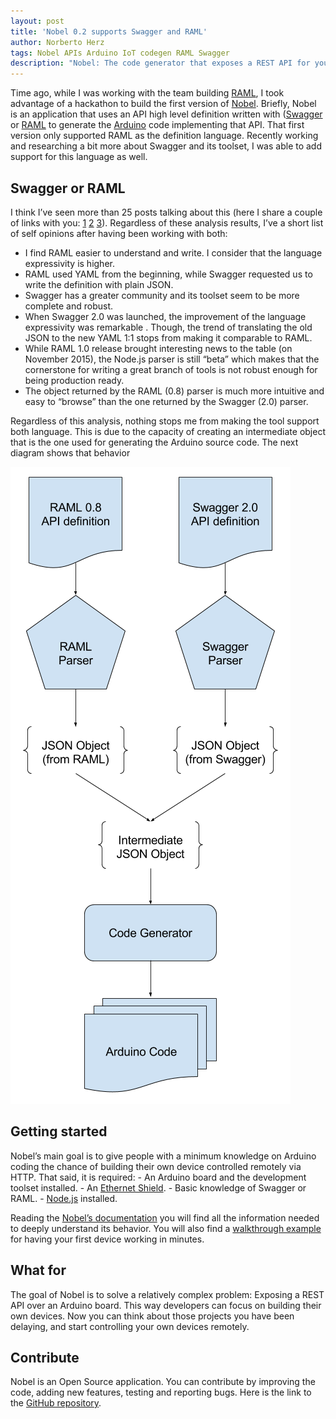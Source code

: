 ```yaml
---
layout: post
title: 'Nobel 0.2 supports Swagger and RAML'
author: Norberto Herz
tags: Nobel APIs Arduino IoT codegen RAML Swagger
description: "Nobel: The code generator that exposes a REST API for your Arduino board"
---
```


Time ago, while I was working with the team building [RAML](http://raml.org), I took advantage of a hackathon to build the first version of [Nobel](https://www.npmjs.com/package/nobel). Briefly, Nobel is an application that uses an API high level definition written with ([Swagger](http://swagger.io/) or [RAML](http://raml.org) to generate the [Arduino](http://www.arduino.cc/) code implementing that API. That first version only supported RAML as the definition language. Recently working and researching a bit more about Swagger and its toolset, I was able to add support for this language as well.
<!--MORE-->

## Swagger or RAML

I think I’ve seen more than 25 posts talking about this (here I share a couple of links with you: [1](http://modeling-languages.com/modeling-web-api-comparing/) [2](http://iasaglobal.org/swagger-vs-raml/) [3](https://www.ibm.com/developerworks/community/blogs/c06ef551-0127-483d-a104-cdd02b1cee31/entry/swagger_apiary_raml_versus_rest?lang=en)). Regardless of these analysis results, I’ve a short list of self opinions after having been working with both:

- I find RAML easier to understand and write. I consider that the language expressivity is higher.
- RAML used YAML from the beginning, while Swagger requested us to write the definition with plain JSON.
- Swagger has a greater community and its toolset seem to be more complete and robust.
- When Swagger 2.0 was launched, the improvement of the language expressivity was remarkable . Though, the trend of translating the old JSON to the new YAML 1:1 stops from making it comparable to RAML.
- While RAML 1.0 release brought interesting news to the table (on November 2015), the Node.js parser is still “beta” which makes that the cornerstone for writing a great branch of tools is not robust enough for being production ready.
- The object returned by the RAML (0.8) parser is much more intuitive and easy to “browse” than the one returned by the Swagger (2.0) parser.

Regardless of this analysis, nothing stops me from making the tool support both language. This is due to the capacity of creating an intermediate object that is the one used for generating the Arduino source code. The next diagram shows that behavior

![Nobel - Application Flow](/img/posts/nobel-flow.png)

## Getting started

Nobel’s main goal is to give people with a minimum knowledge on Arduino coding the chance of building their own device controlled remotely via HTTP. That said, it is required: - An Arduino board and the development toolset installed. - An [Ethernet Shield](https://www.arduino.cc/en/Main/ArduinoEthernetShield). - Basic knowledge of Swagger or RAML. - [Node.js](https://nodejs.org/) installed.

Reading the [Nobel’s documentation](https://www.npmjs.com/package/nobel) you will find all the information needed to deeply understand its behavior. You will also find a [walkthrough example](https://www.npmjs.com/package/nobel#hands-on-example) for having your first device working in minutes.

## What for

The goal of Nobel is to solve a relatively complex problem: Exposing a REST API over an Arduino board. This way developers can focus on building their own devices. Now you can think about those projects you have been delaying, and start controlling your own devices remotely.

## Contribute

Nobel is an Open Source application. You can contribute by improving the code, adding new features, testing and reporting bugs. Here is the link to the [GitHub repository](https://github.com/nohorbee/nobel).